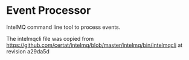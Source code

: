 Event Processor
===============

IntelMQ command line tool to process events.

The intelmqcli file was copied from https://github.com/certat/intelmq/blob/master/intelmq/bin/intelmqcli at
revision a29da5d
